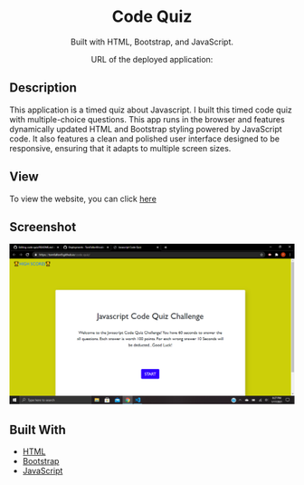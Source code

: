 <div align="center">

#  Code Quiz

Built with HTML, Bootstrap, and JavaScript.

URL of the deployed application: 



</div>

## Description

This application is a timed quiz about Javascript.  I built this timed code quiz with multiple-choice questions. This app runs in the browser and features dynamically updated HTML and Bootstrap styling powered by JavaScript code. It also features a clean and polished user interface designed to be responsive, ensuring that it adapts to multiple screen sizes.


## View

To view the website, you can click [here](https://tomfallon9.github.io/code-quiz/)

## Screenshot

![screenshot](https://github.com/TomFallon9/code-quiz/blob/main/assets/screenshot1.png)



## Built With

* [HTML](https://html.spec.whatwg.org/) 
* [Bootstrap](https://getbootstrap.com/)  
* [JavaScript](https://developer.mozilla.org/en-US/docs/Web/JavaScript) 
